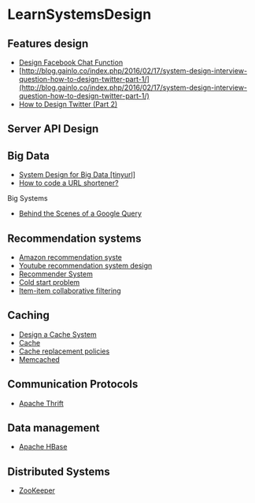 
# LearnSystemsDesign

## Features design
* [Design Facebook Chat Function](http://blog.gainlo.co/index.php/2016/04/19/design-facebook-chat-function/)
* [http://blog.gainlo.co/index.php/2016/02/17/system-design-interview-question-how-to-design-twitter-part-1/](http://blog.gainlo.co/index.php/2016/02/17/system-design-interview-question-how-to-design-twitter-part-1/)
* [How to Design Twitter (Part 2)](http://blog.gainlo.co/index.php/2016/02/24/system-design-interview-question-how-to-design-twitter-part-2/)


## Server API Design 

## Big Data 
* [System Design for Big Data [tinyurl]](http://n00tc0d3r.blogspot.fr/2013/09/big-data-tinyurl.html)
* [How to code a URL shortener?](http://stackoverflow.com/questions/742013/how-to-code-a-url-shortener)

Big Systems 
* [Behind the Scenes of a Google Query](http://blogoscoped.com/archive/2008-07-08-n70.html)

## Recommendation systems
* [Amazon recommendation syste](http://stackoverflow.com/questions/2323768/how-does-the-amazon-recommendation-feature-work)
* [Youtube recommendation system design](http://blog.gainlo.co/index.php/2016/05/24/design-a-recommendation-system/)
* [Recommender System](https://en.wikipedia.org/wiki/Recommender_system)
* [Cold start problem](https://en.wikipedia.org/wiki/Cold_start)
* [Item-item collaborative filtering](https://en.wikipedia.org/wiki/Item-item_collaborative_filtering)

## Caching
* [Design a Cache System](http://blog.gainlo.co/index.php/2016/05/17/design-a-cache-system/)
* [Cache](https://en.wikipedia.org/wiki/Cache_(computing))
* [Cache replacement policies](https://en.wikipedia.org/wiki/Cache_replacement_policies)
* [Memcached](https://en.wikipedia.org/wiki/Memcached)

## Communication Protocols
* [Apache Thrift](https://en.wikipedia.org/wiki/Apache_Thrift)

## Data management 
* [Apache HBase](https://en.wikipedia.org/wiki/Apache_HBase)

## Distributed Systems 
* [ZooKeeper](https://en.wikipedia.org/wiki/Apache_ZooKeeper)

